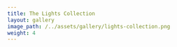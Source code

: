 ```yaml
---
title: The Lights Collection
layout: gallery
image_path: /../assets/gallery/lights-collection.png
weight: 4
---
```

